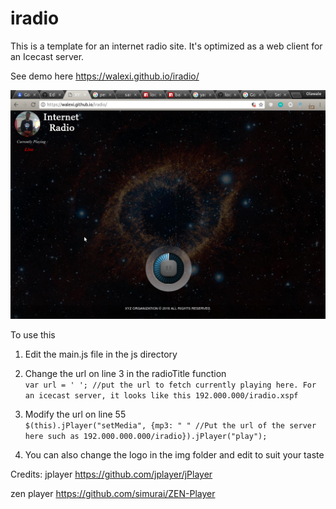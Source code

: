 # iradio
This is a template for an internet radio site. It's optimized as a web client for an Icecast server.

See demo here https://walexi.github.io/iradio/


![Alt text](/demo.png?raw=true "Demo")



To use this

1. Edit the main.js file in the js directory

2. Change the url on line 3 in the radioTitle function  
 `var url = ' '; //put the url to fetch currently playing here. For an icecast server, it looks like this 192.000.000/iradio.xspf`

3.  Modify the url on line 55  
 `$(this).jPlayer("setMedia", {mp3: " " //Put the url of the server here such as 192.000.000.000/iradio}).jPlayer("play");`


4.  You can also change the logo in the img folder and edit to suit your taste

Credits:
jplayer https://github.com/jplayer/jPlayer

zen player https://github.com/simurai/ZEN-Player

